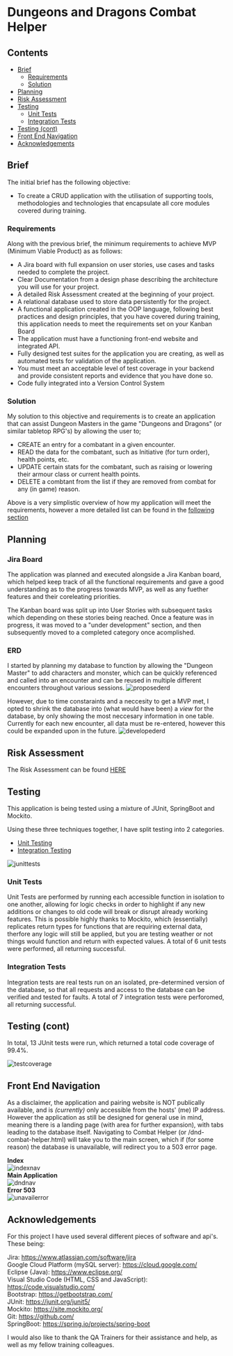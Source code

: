 # Dungeons and Dragons Combat Helper

## Contents
* [Brief](#brief)
	* [Requirements](#requirements)
	* [Solution](#solution)
* [Planning](#planning)
* [Risk Assessment](#risk-assessment)
* [Testing](#testing)
	* [Unit Tests](#unit-tests)
	* [Integration Tests](#integration-tests)
* [Testing (cont)](#testing-cont)
* [Front End Navigation](#front-end-navigation)
* [Acknowledgements](#acknowledgements)

## Brief
The initial brief has the following objective:
- To create a CRUD application with the utilisation of supporting tools, methodologies and technologies that encapsulate all core modules covered during training.

### Requirements
Along with the previous brief, the minimum requirements to achieve MVP (Minimum Viable Product) as as follows:
- A Jira board with full expansion on user stories, use cases and tasks needed to complete the project.
- Clear Documentation from a design phase describing the architecture you will use for your project.
- A detailed Risk Assessment created at the beginning of your project.
- A relational database used to store data persistently for the project.  
- A functional application created in the OOP language, following best practices and design principles, that you have covered during training, this application needs to meet the requirements set on your Kanban Board
- The application must have a functioning front-end website and integrated API.
- Fully designed test suites for the application you are creating, as well as automated tests for validation of the application.
- You must meet an acceptable level of test coverage in your backend and provide consistent reports and evidence that you have done so.
- Code fully integrated into a Version Control System

### Solution
My solution to this objective and requirements is to create an application that can assist Dungeon Masters in the game "Dungeons and Dragons" (or similar tabletop RPG's) by allowing the user to;

- CREATE an entry for a combatant in a given encounter.
- READ the data for the combatant, such as Initiative (for turn order), health points, etc.
- UPDATE certain stats for the combatant, such as raising or lowering their armour class or current health points.
- DELETE a combtant from the list if they are removed from combat for any (in game) reason.

Above is a very simplistic overview of how my application will meet the requirements, however a more detailed list can be found in the [following section](#planning)

## Planning

### Jira Board
The application was planned and executed alongside a Jira Kanban board, which helped keep track of all the functional requirements and gave a good understanding as to the progress towards MVP, as well as any fuether features and their coreleating priorities.

The Kanban board was split up into User Stories with subsequent tasks which depending on these stories being reached. Once a feature was in progress, it was moved to a "under development" section, and then subsequently moved to a completed category once acomplished.

### ERD
I started by planning my database to function by allowing the "Dungeon Master" to add characters and monster, which can be quickly referenced and called into an encounter and can be reused in multiple different encounters throughout various sessions.
![proposederd][proposederd]

However, due to time constaraints and a neccesity to get a MVP met, I opted to shrink the database into (what would have been) a <i> view </i> for the database, by only showing the most neccesary information in one table. Currently for each new encounter, all data must be re-entered, however this could be expanded upon in the future.
![developederd][developederd]


## Risk Assessment
The Risk Assessment can be found [HERE](https://docs.google.com/spreadsheets/d/18PtaOa57idXkrjRYaGYh24uJ5BQsMJKyTU1PyvYnzXI/edit?usp=sharing)

## Testing
This application is being tested using a mixture of JUnit, SpringBoot and Mockito.

Using these three techniques together, I have split testing into 2 categories.
* [Unit Testing](#unit-tests)
* [Integration Testing](#integration-tests)

![junittests][junittests]
	
### Unit Tests
Unit Tests are performed by running each accessible function in isolation to one another, allowing for logic checks in order to highlight if any new additions or changes to old code will break or disrupt already working features.
This is possible highly thanks to Mockito, which (essentially) replicates return types for functions that are requiring external data, therfore any logic will still be applied, but you are testing weather or not things would function and return with expected values.
A total of 6 unit tests were performed, all returning successful.

### Integration Tests
Integration tests are real tests run on an isolated, pre-determined version of the database, so that all requests and access to the database can be verified and tested for faults.
A total of 7 integration tests were perforomed, all returning successful.

## Testing (cont)
In total, 13 JUnit tests were run, which returned a total code coverage of 99.4%.

![testcoverage][testcoverage]

## Front End Navigation
As a disclaimer, the application and pairing website is NOT publically available, and is <i> (currently) </i> only accessible from the hosts' (me) IP address. However the application as still be designed for general use in mind, meaning there is a landing page (with area for further expansion), with tabs leading to the database itself. Navigating to Combat Helper (or /dnd-combat-helper.html) will take you to the main screen, which if (for some reason) the database is unavailable, will redirect you to a 503 error page.

**Index** <br>
![indexnav][indexnav] <br>
**Main Application** <br>
![dndnav][dndnav] <br>
**Error 503** <br>
![unavailerror][unavailerror] <br>


## Acknowledgements
For this project I have used several different pieces of software and api's. These being:

Jira: https://www.atlassian.com/software/jira <br>
Google Cloud Platform (mySQL server): https://cloud.google.com/ <br>
Eclipse {Java): https://www.eclipse.org/ <br>
Visual Studio Code (HTML, CSS and JavaScript): https://code.visualstudio.com/ <br>
Bootstrap: https://getbootstrap.com/ <br>
JUnit: https://junit.org/junit5/ <br>
Mockito: https://site.mockito.org/ <br>
Git: https://github.com/ <br>
SpringBoot: https://spring.io/projects/spring-boot <br>

I would also like to thank the QA Trainers for their assistance and help, as well as my fellow training colleagues.

[junittests]: https://i.gyazo.com/a9208f886e7d2a7443846e17a2e9a646.png
[testcoverage]: https://i.gyazo.com/2b50a48ab96e34d8976651a521fcbb73.png
[proposederd]: https://i.gyazo.com/0a54696de9f6aeec2e3a21c219f7782d.png
[developederd]: https://i.gyazo.com/9a93f728a8e991a6dc088adf229dd95a.png
[indexnav]: https://i.gyazo.com/12f147c9e0f66870d848805bc9530139.png
[dndnav]: https://i.gyazo.com/59bffd08c6d77b390d99862848b52a22.png
[unavailerror]: https://i.gyazo.com/c4f76c0e2605328d44e5c6d211175f41.png